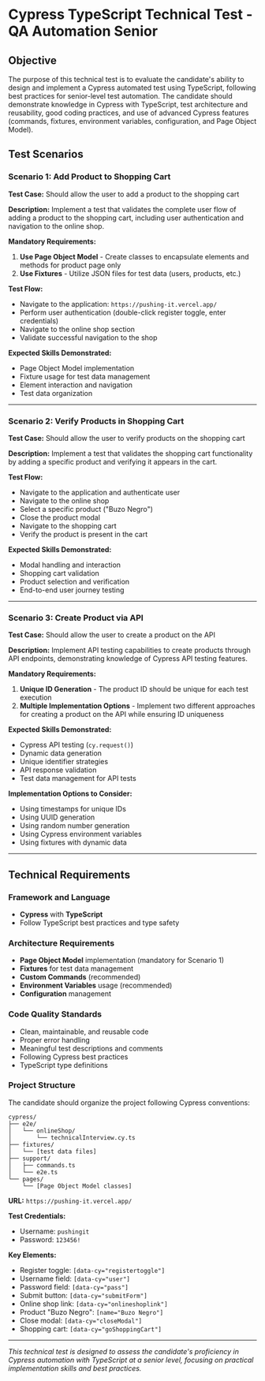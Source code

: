 # Cypress TypeScript Technical Test - QA Automation Senior

## Objective

The purpose of this technical test is to evaluate the candidate's ability to design and implement a Cypress automated test using TypeScript, following best practices for senior-level test automation. The candidate should demonstrate knowledge in Cypress with TypeScript, test architecture and reusability, good coding practices, and use of advanced Cypress features (commands, fixtures, environment variables, configuration, and Page Object Model).

## Test Scenarios

### Scenario 1: Add Product to Shopping Cart

**Test Case:** Should allow the user to add a product to the shopping cart

**Description:** Implement a test that validates the complete user flow of adding a product to the shopping cart, including user authentication and navigation to the online shop.

**Mandatory Requirements:**
1. **Use Page Object Model** - Create classes to encapsulate elements and methods for product page only
2. **Use Fixtures** - Utilize JSON files for test data (users, products, etc.)

**Test Flow:**
- Navigate to the application: `https://pushing-it.vercel.app/`
- Perform user authentication (double-click register toggle, enter credentials)
- Navigate to the online shop section
- Validate successful navigation to the shop

**Expected Skills Demonstrated:**
- Page Object Model implementation
- Fixture usage for test data management
- Element interaction and navigation
- Test data organization

---

### Scenario 2: Verify Products in Shopping Cart

**Test Case:** Should allow the user to verify products on the shopping cart

**Description:** Implement a test that validates the shopping cart functionality by adding a specific product and verifying it appears in the cart.

**Test Flow:**
- Navigate to the application and authenticate user
- Navigate to the online shop
- Select a specific product ("Buzo Negro")
- Close the product modal
- Navigate to the shopping cart
- Verify the product is present in the cart

**Expected Skills Demonstrated:**
- Modal handling and interaction
- Shopping cart validation
- Product selection and verification
- End-to-end user journey testing

---

### Scenario 3: Create Product via API

**Test Case:** Should allow the user to create a product on the API

**Description:** Implement API testing capabilities to create products through API endpoints, demonstrating knowledge of Cypress API testing features.

**Mandatory Requirements:**
1. **Unique ID Generation** - The product ID should be unique for each test execution
2. **Multiple Implementation Options** - Implement two different approaches for creating a product on the API while ensuring ID uniqueness

**Expected Skills Demonstrated:**
- Cypress API testing (`cy.request()`)
- Dynamic data generation
- Unique identifier strategies
- API response validation
- Test data management for API tests

**Implementation Options to Consider:**
- Using timestamps for unique IDs
- Using UUID generation
- Using random number generation
- Using Cypress environment variables
- Using fixtures with dynamic data

---

## Technical Requirements

### Framework and Language
- **Cypress** with **TypeScript**
- Follow TypeScript best practices and type safety

### Architecture Requirements
- **Page Object Model** implementation (mandatory for Scenario 1)
- **Fixtures** for test data management
- **Custom Commands** (recommended)
- **Environment Variables** usage (recommended)
- **Configuration** management

### Code Quality Standards
- Clean, maintainable, and reusable code
- Proper error handling
- Meaningful test descriptions and comments
- Following Cypress best practices
- TypeScript type definitions

### Project Structure
The candidate should organize the project following Cypress conventions:
```
cypress/
├── e2e/
│   └── onlineShop/
│       └── technicalInterview.cy.ts
├── fixtures/
│   └── [test data files]
├── support/
│   ├── commands.ts
│   └── e2e.ts
└── pages/
    └── [Page Object Model classes]
```
**URL:** `https://pushing-it.vercel.app/`

**Test Credentials:**
- Username: `pushingit`
- Password: `123456!`

**Key Elements:**
- Register toggle: `[data-cy="registertoggle"]`
- Username field: `[data-cy="user"]`
- Password field: `[data-cy="pass"]`
- Submit button: `[data-cy="submitForm"]`
- Online shop link: `[data-cy="onlineshoplink"]`
- Product "Buzo Negro": `[name="Buzo Negro"]`
- Close modal: `[data-cy="closeModal"]`
- Shopping cart: `[data-cy="goShoppingCart"]`

---

*This technical test is designed to assess the candidate's proficiency in Cypress automation with TypeScript at a senior level, focusing on practical implementation skills and best practices.*